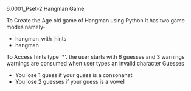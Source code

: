 6.0001_Pset-2
Hangman Game
 
To Create the Age old game of Hangman using Python
It has two game modes namely-
- hangman_with_hints
- hangman

To Access hints type '*'.
the user starts with 6 guesses and 3 warnings
warnings are consumed when user types an invalid character
Guesses
- You lose 1 guess if your guess is a consonanat
- You lose 2 guesses if your guess is a vowel

